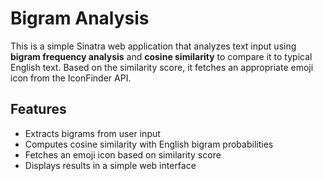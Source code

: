 # Bigram Analysis  

This is a simple Sinatra web application that analyzes text input using **bigram frequency analysis** and **cosine similarity** to compare it to typical English text. Based on the similarity score, it fetches an appropriate emoji icon from the IconFinder API.  

## Features  
- Extracts bigrams from user input  
- Computes cosine similarity with English bigram probabilities  
- Fetches an emoji icon based on similarity score  
- Displays results in a simple web interface  
